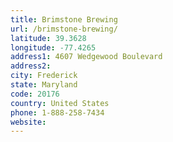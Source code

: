```yaml
---
title: Brimstone Brewing
url: /brimstone-brewing/
latitude: 39.3628
longitude: -77.4265
address1: 4607 Wedgewood Boulevard
address2: 
city: Frederick
state: Maryland
code: 20176
country: United States
phone: 1-888-258-7434
website: 
---
```



